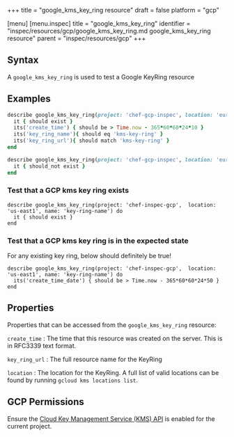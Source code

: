 +++
title = "google_kms_key_ring resource"
draft = false
platform = "gcp"

[menu]
  [menu.inspec]
    title = "google_kms_key_ring"
    identifier = "inspec/resources/gcp/google_kms_key_ring.md google_kms_key_ring resource"
    parent = "inspec/resources/gcp"
+++

## Syntax

A `google_kms_key_ring` is used to test a Google KeyRing resource

## Examples

```ruby
describe google_kms_key_ring(project: 'chef-gcp-inspec', location: 'europe-west2', name: 'kms-key-ring') do
  it { should exist }
  its('create_time') { should be > Time.now - 365*60*60*24*10 }
  its('key_ring_name'){ should eq 'kms-key-ring' }
  its('key_ring_url'){ should match 'kms-key-ring' }
end

describe google_kms_key_ring(project: 'chef-gcp-inspec', location: 'europe-west2', name: "nonexistent") do
  it { should_not exist }
end
```

### Test that a GCP kms key ring exists

    describe google_kms_key_ring(project: 'chef-inspec-gcp',  location: 'us-east1', name: 'key-ring-name') do
      it { should exist }
    end

### Test that a GCP kms key ring is in the expected state

For any existing key ring, below should definitely be true!

    describe google_kms_key_ring(project: 'chef-inspec-gcp',  location: 'us-east1', name: 'key-ring-name') do
      its('create_time_date') { should be > Time.now - 365*60*60*24*50 }
    end

## Properties

Properties that can be accessed from the `google_kms_key_ring` resource:

`create_time`
: The time that this resource was created on the server. This is in RFC3339 text format.

`key_ring_url`
: The full resource name for the KeyRing

`location`
: The location for the KeyRing. A full list of valid locations can be found by running `gcloud kms locations list`.

## GCP Permissions

Ensure the [Cloud Key Management Service (KMS) API](https://console.cloud.google.com/apis/library/cloudkms.googleapis.com/) is enabled for the current project.

